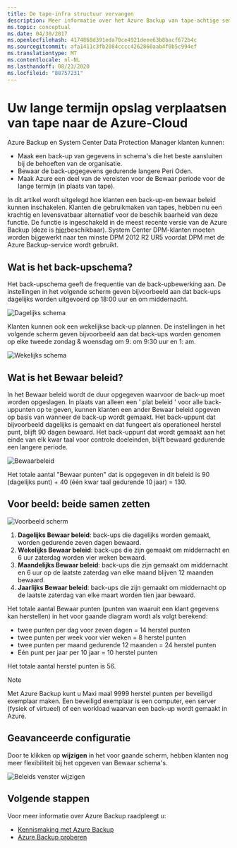 ```yaml
---
title: De tape-infra structuur vervangen
description: Meer informatie over het Azure Backup van tape-achtige semantiek waarmee u back-ups kunt maken en gegevens kunt herstellen in azure
ms.topic: conceptual
ms.date: 04/30/2017
ms.openlocfilehash: 4174868d391eda70ce4921deee63b8bacf672b4c
ms.sourcegitcommit: afa1411c3fb2084cccc4262860aab4f0b5c994ef
ms.translationtype: MT
ms.contentlocale: nl-NL
ms.lasthandoff: 08/23/2020
ms.locfileid: "88757231"
---
```

# <a name="move-your-long-term-storage-from-tape-to-the-azure-cloud"></a>Uw lange termijn opslag verplaatsen van tape naar de Azure-Cloud

Azure Backup en System Center Data Protection Manager klanten kunnen:

* Maak een back-up van gegevens in schema's die het beste aansluiten bij de behoeften van de organisatie.
* Bewaar de back-upgegevens gedurende langere Peri Oden.
* Maak Azure een deel van de vereisten voor de Bewaar periode voor de lange termijn (in plaats van tape).

In dit artikel wordt uitgelegd hoe klanten een back-up-en bewaar beleid kunnen inschakelen. Klanten die gebruikmaken van tapes, hebben nu een krachtig en levensvatbaar alternatief voor de beschik baarheid van deze functie. De functie is ingeschakeld in de meest recente versie van de Azure Backup (deze is [hier](https://aka.ms/azurebackup_agent)beschikbaar). System Center DPM-klanten moeten worden bijgewerkt naar ten minste DPM 2012 R2 UR5 voordat DPM met de Azure Backup-service wordt gebruikt.

## <a name="what-is-the-backup-schedule"></a>Wat is het back-upschema?

Het back-upschema geeft de frequentie van de back-upbewerking aan. De instellingen in het volgende scherm geven bijvoorbeeld aan dat back-ups dagelijks worden uitgevoerd op 18:00 uur en om middernacht.

![Dagelijks schema](./media/backup-azure-backup-cloud-as-tape/dailybackupschedule.png)

Klanten kunnen ook een wekelijkse back-up plannen. De instellingen in het volgende scherm geven bijvoorbeeld aan dat back-ups worden genomen op elke tweede zondag & woensdag om 9: om 9:30 uur en 1: am.

![Wekelijks schema](./media/backup-azure-backup-cloud-as-tape/weeklybackupschedule.png)

## <a name="what-is-the-retention-policy"></a>Wat is het Bewaar beleid?

In het Bewaar beleid wordt de duur opgegeven waarvoor de back-up moet worden opgeslagen. In plaats van alleen een ' plat beleid ' voor alle back-uppunten op te geven, kunnen klanten een ander Bewaar beleid opgeven op basis van wanneer de back-up wordt gemaakt. Het back-uppunt dat bijvoorbeeld dagelijks is gemaakt en dat fungeert als operationeel herstel punt, blijft 90 dagen bewaard. Het back-uppunt dat wordt gemaakt aan het einde van elk kwar taal voor controle doeleinden, blijft bewaard gedurende een langere periode.

![Bewaarbeleid](./media/backup-azure-backup-cloud-as-tape/retentionpolicy.png)

Het totale aantal "Bewaar punten" dat is opgegeven in dit beleid is 90 (dagelijks punt) + 40 (één kwar taal gedurende 10 jaar) = 130.

## <a name="example--putting-both-together"></a>Voor beeld: beide samen zetten

![Voorbeeld scherm](./media/backup-azure-backup-cloud-as-tape/samplescreen.png)

1. **Dagelijks Bewaar beleid**: back-ups die dagelijks worden gemaakt, worden gedurende zeven dagen bewaard.
2. **Wekelijks Bewaar beleid**: back-ups die zijn gemaakt om middernacht en 6 uur zaterdag worden vier weken bewaard.
3. **Maandelijks Bewaar beleid**: back-ups die zijn gemaakt om middernacht en 6 uur op de laatste zaterdag van elke maand blijven 12 maanden bewaard.
4. **Jaarlijks Bewaar beleid**: back-ups die zijn gemaakt om middernacht op de laatste zaterdag van elke maart worden tien jaar bewaard.

Het totale aantal Bewaar punten (punten van waaruit een klant gegevens kan herstellen) in het voor gaande diagram wordt als volgt berekend:

* twee punten per dag voor zeven dagen = 14 herstel punten
* twee punten per week voor vier weken = 8 herstel punten
* twee punten per maand gedurende 12 maanden = 24 herstel punten
* Eén punt per jaar per 10 jaar = 10 herstel punten

Het totale aantal herstel punten is 56.

> [!NOTE]
> Met Azure Backup kunt u Maxi maal 9999 herstel punten per beveiligd exemplaar maken. Een beveiligd exemplaar is een computer, een server (fysiek of virtueel) of een workload waarvan een back-up wordt gemaakt in Azure.
>

## <a name="advanced-configuration"></a>Geavanceerde configuratie

Door te klikken op **wijzigen** in het voor gaande scherm, hebben klanten nog meer flexibiliteit bij het opgeven van Bewaar schema's.

![Beleids venster wijzigen](./media/backup-azure-backup-cloud-as-tape/modify.png)

## <a name="next-steps"></a>Volgende stappen

Voor meer informatie over Azure Backup raadpleegt u:

* [Kennismaking met Azure Backup](./backup-overview.md)
* [Azure Backup proberen](./backup-windows-with-mars-agent.md)
